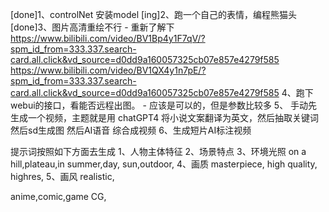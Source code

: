 [done]1、controlNet 安装model
[ing]2、跑一个自己的表情，编程熊猫头
[done]3、图片高清重绘不行 - 重新了解下
    https://www.bilibili.com/video/BV1Bp4y1F7qV/?spm_id_from=333.337.search-card.all.click&vd_source=d0dd9a160057325cb07e857e4279f585
    https://www.bilibili.com/video/BV1QX4y1n7pE/?spm_id_from=333.337.search-card.all.click&vd_source=d0dd9a160057325cb07e857e4279f585
4、跑下webui的接口，看能否远程出图。 - 应该是可以的，但是参数比较多
5、 手动先生成一个视频，主题就是用
    chatGPT4 将小说文案翻译为英文，然后抽取关键词
    然后sd生成图
    然后AI语音
    综合成视频
6、生成短片AI标注视频

提示词按照如下方面去生成
1、人物主体特征
2、场景特点
3、环境光照
    on a hill,plateau,in summer,day, sun,outdoor,
4、画质
    masterpiece, high quality, highres, 
5、画风
    realistic,

anime,comic,game CG,